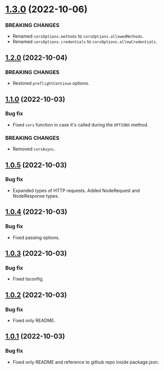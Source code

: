 <a name="1.3.0"></a>
# [1.3.0](https://github.com/ts-stack/ditsmod/releases/tag/1.3.0) (2022-10-06)

### BREAKING CHANGES

- Renamed `corsOptions.methods` to `corsOptions.allowedMethods`.
- Renamed `corsOptions.credentials` to `corsOptions.allowCredentials`.

<a name="1.2.0"></a>
## [1.2.0](https://github.com/ts-stack/ditsmod/releases/tag/1.2.0) (2022-10-04)

### BREAKING CHANGES

- Restored `preflightContinue` options.

<a name="1.1.0"></a>
## [1.1.0](https://github.com/ts-stack/ditsmod/releases/tag/1.1.0) (2022-10-03)

### Bug fix

- Fixed `cors` function in case it's called during the `OPTIONS` method.

### BREAKING CHANGES

- Removed `corsAsync`.

<a name="1.0.5"></a>
## [1.0.5](https://github.com/ts-stack/ditsmod/releases/tag/1.0.5) (2022-10-03)

### Bug fix

- Expanded types of HTTP requests. Added NodeRequest and NodeResponse types.

<a name="1.0.4"></a>
## [1.0.4](https://github.com/ts-stack/ditsmod/releases/tag/1.0.4) (2022-10-03)

### Bug fix

- Fixed passing options.

<a name="1.0.3"></a>
## [1.0.3](https://github.com/ts-stack/ditsmod/releases/tag/1.0.3) (2022-10-03)

### Bug fix

- Fixed tsconfig.

<a name="1.0.2"></a>
## [1.0.2](https://github.com/ts-stack/ditsmod/releases/tag/1.0.2) (2022-10-03)

### Bug fix

- Fixed only README.

<a name="1.0.1"></a>
## [1.0.1](https://github.com/ts-stack/ditsmod/releases/tag/1.0.1) (2022-10-03)

### Bug fix

- Fixed only README and reference to github repo inside package.json.
